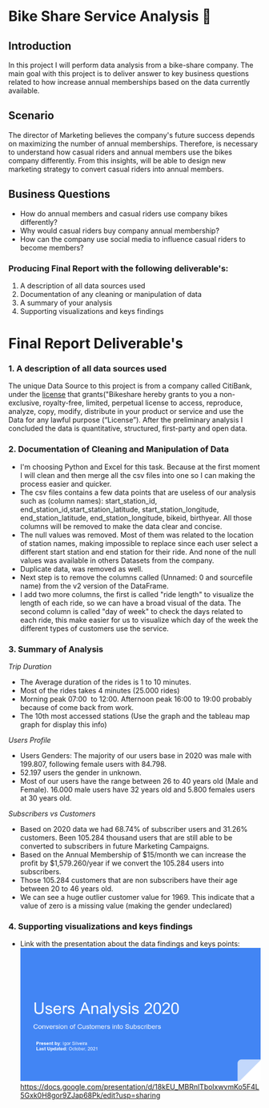 <h1>Bike Share Service Analysis 🚴</h1>

<h2>Introduction</h2>

In this project I will perform data analysis from a bike-share company. The main goal with this project is to deliver answer to key business questions related to how increase annual memberships based on the data currently available.

<h2>Scenario</h2>

The director of Marketing believes the company's future success depends on maximizing the number of annual memberships. Therefore, is necessary to understand how casual riders and annual members use the bikes company differently. From this insights, will be able to design new marketing strategy to convert casual riders into annual members.


<h2>Business Questions</h2>

- How do annual members and casual riders use company bikes differently?
- Why would casual riders buy company annual membership?
- How can the company use social media to influence casual riders to become members?

<h3>Producing Final Report with the following deliverable's:</h3>

1.  A description of all data sources used
2.  Documentation of any cleaning or manipulation of data
3.  A summary of your analysis
4.  Supporting visualizations and keys findings

<h1> Final Report Deliverable's</h1>

<h3>1. A description of all data sources used</h3>

The unique Data Source to this project is from a company called CitiBank, under the [license](https://www.citibikenyc.com/data-sharing-policy) that grants("Bikeshare hereby grants to you a non-exclusive, royalty-free, limited, perpetual license to access, reproduce, analyze, copy, modify, distribute in your product or service and use the Data for any lawful purpose (“License”). After the preliminary analysis I concluded the data is quantitative, structured, first-party and open data.

<h3>2. Documentation of Cleaning and Manipulation of Data</h3>

- I'm choosing Python and Excel for this task. Because at the first moment I will clean and then merge all the csv files into one so I can making the process easier and quicker.
- The csv files contains a few data points that are useless of our analysis such as (column names): start\_station\_id, end\_station\_id,start\_station\_latitude, start\_station\_longitude, end\_station\_latitude, end\_station\_longitude, bikeid, birthyear. All those columns will be removed to make the data clear and concise.
- The null values was removed. Most of them was related to the location of station names, making impossible to replace since each user select a different start station and end station for their ride. And none of the null values was available in others Datasets from the company.
- Duplicate data, was removed as well.
- Next step is to remove the columns called (Unnamed: 0 and sourcefile name) from the v2 version of the DataFrame.
- I add two more columns, the first is called "ride length" to visualize the length of each ride, so we can have a broad visual of the data. The second column is called "day of week" to check the days related to each ride, this make easier for us to visualize which day of the week the different types of customers use the service.

<h3>3. Summary of Analysis</h3>

*Trip Duration*

- The Average duration of the rides is 1 to 10 minutes.
- Most of the rides takes 4 minutes (25.000 rides)
- Morning peak 07:00  to 12:00. Afternoon peak 16:00 to 19:00 probably because of come back from work.
- The 10th most accessed stations (Use the graph and the tableau map graph for display this info)

*Users Profile*

- Users Genders: The majority of our users base in 2020 was male with 199.807, following female users with 84.798.
- 52.197 users the gender in unknown.
- Most of our users have the range between 26 to 40 years old (Male and Female). 16.000 male users have 32 years old and 5.800 females users at 30 years old.

*Subscribers vs Customers*

- Based on 2020 data we had 68.74% of subscriber users and 31.26% customers. Been 105.284 thousand users that are still able to be converted to subscribers in future Marketing Campaigns.
- Based on the Annual Membership of $15/month we can increase the profit by $1,579.260/year if we convert the 105.284 users into subscribers.
- Those 105.284 customers that are non subscribers have their age between 20 to 46 years old.
- We can see a huge outlier customer value for 1969. This indicate that a value of zero is a missing value (making the gender undeclared)

<h3>4. Supporting visualizations and keys findings</h3>

- Link with the presentation about the data findings and keys points:
![Alt text](Presentation.png "Presentation")
https://docs.google.com/presentation/d/18kEU_MBRnlTbolxwvmKo5F4L5Gxk0H8gor9ZJap68Pk/edit?usp=sharing
